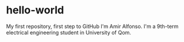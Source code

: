 # hello-world
My first repository, first step to GitHub
I'm Amir Alfonso. I'm a 9th-term electrical engineering student in University of Qom.
